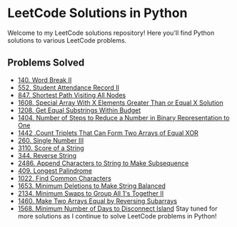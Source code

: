 # LeetCode Solutions in Python

Welcome to my LeetCode solutions repository! Here you'll find Python solutions to various LeetCode problems.

## Problems Solved

- [140. Word Break II](140.Word_Break_II/README.md)
- [552. Student Attendance Record II](552.Student_Attendance_Record_II/README.md)
- [847. Shortest Path Visiting All Nodes](847.Shortest_Path_Visiting_All_Nodes/README.md)
- [1608. Special Array With X Elements Greater Than or Equal X Solution](1608.Special_Array_With_X_Elements_Greater_Than_or_Equal_X/README.md)
- [1208. Get Equal Substrings Within Budget](1208.Get_Equal_Substrings_Within_Budget/README.md)
- [1404. Number of Steps to Reduce a Number in Binary Representation to One](1404.Number_of_steps_to_Reduce_a_Number_in_Binary_Representation_to_One/README.md)
- [1442 .Count Triplets That Can Form Two Arrays of Equal XOR](1442.Count_Triplets_That_Can_Form_Two_Arrays_of_Equal_XOR)
- [260. Single Number III](260.Single_Number_III/README.md)
- [3110. Score of a String](3110.Score_of_a_String/README.md)
- [344. Reverse String](344.Reverse_String/README.md)
- [2486. Append Characters to String to Make Subsequence](2486.Append_Characters_to_String_to_Make_Subsequence/README.md)
- [409. Longest Palindrome](409.Longest_Palindrome/solution.md)
- [1022. Find Common Characters](1002.Find_Common_Characters/README.md)
- [1653. Minimum Deletions to Make String Balanced](1653.Minimum_Deletions_to_Make_String_Balanced/solution.md)
- [2134. Minimum Swaps to Group All 1's Together II](2134.Minimum_Swaps_to_Group_All_1s_Together_II/README.md)
- [1460. Make Two Arrays Equal by Reversing Subarrays](1460.Make_Two_Arrays_Equal_by_Reversing_Subarrays/README.md)
- [1568. Minimum Number of Days to Disconnect Island](1568.Minimum_Number_of_Days_to_Disconnect_Island/README.md)
Stay tuned for more solutions as I continue to solve LeetCode problems in Python!


